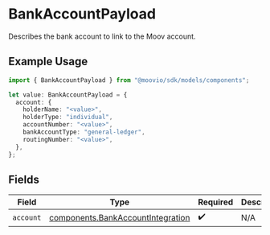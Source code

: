# BankAccountPayload

Describes the bank account to link to the Moov account.

## Example Usage

```typescript
import { BankAccountPayload } from "@moovio/sdk/models/components";

let value: BankAccountPayload = {
  account: {
    holderName: "<value>",
    holderType: "individual",
    accountNumber: "<value>",
    bankAccountType: "general-ledger",
    routingNumber: "<value>",
  },
};
```

## Fields

| Field                                                                                  | Type                                                                                   | Required                                                                               | Description                                                                            |
| -------------------------------------------------------------------------------------- | -------------------------------------------------------------------------------------- | -------------------------------------------------------------------------------------- | -------------------------------------------------------------------------------------- |
| `account`                                                                              | [components.BankAccountIntegration](../../models/components/bankaccountintegration.md) | :heavy_check_mark:                                                                     | N/A                                                                                    |